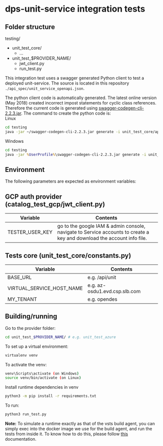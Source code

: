 # dps-unit-service integration tests
## Folder structure
testing/  
* unit_test_core/  
  * ...
* unit_test_$PROVIDER_NAME/  
  * jwt_client.py  
  * run_test.py  

This integration test uses a swagger generated Python client to test a 
deployed unit-service. The source is located in this repository
```./api_spec/unit_service_openapi.json```.

The python client code is automatically generated. The latest online version (May 2018)
created incorrect impost statements for cyclic class references. Therefore the current
code is generated using [swagger-codegen-cli-2.2.3.jar](https://repo1.maven.org/maven2/io/swagger/swagger-codegen-cli/2.2.3/swagger-codegen-cli-2.2.3.jar).
The command to create the python code is:  
Linux
```bash
cd testing
java -jar ~/swagger-codegen-cli-2.2.3.jar generate -i unit_test_core/api_spec/unit_service_openapi.json -l python -o unit_test_core/v2
```
Windows
```bat
cd testing
java -jar %UserProfile%\swagger-codegen-cli-2.2.3.jar generate -i unit_test_core\api_spec\unit_service_openapi_v2.json -l python -o unit_test_core\v2
```

## Environment
The following parameters are expected as environment variables:

## GCP auth provider (catalog_test_gcp/jwt_client.py)
| Variable | Contents |
|----------|----------|
| TESTER_USER_KEY | go to the google IAM & admin console, navigate to Service accounts to create a key and download the account info file. |

## Tests core (unit_test_core/constants.py)
| Variable | Contents |
|----------|----------|
| BASE_URL | e.g. /api/unit |
| VIRTUAL_SERVICE_HOST_NAME | e.g. az-osdu1.evd.csp.slb.com |
| MY_TENANT | e.g. opendes |

## Building/running
Go to the provider folder:
```bash
cd unit_test_$PROVIDER_NAME/ # e.g. unit_test_azure
```
To set up a virtual environment:
```bash
virtualenv venv
```
To activate the venv:
```bash
venv\Scripts\activate (on Windows)
source venv/bin/activate (on Linux)
```

Install runtime dependencies in venv
```bash
python3 -m pip install -r requirements.txt
```

To run:
```bash
python3 run_test.py
```

**Note:** To simulate a runtime exactly as that of the vsts build agent, you can simply exec into the docker image we use for the build agent, and run the tests from inside it. To know how to do this, please follow [this](https://slb-swt.visualstudio.com/data-at-rest/_git/dps-vsts-build-agent?path=%2FREADME.md&version=GBmaster) documentation.
